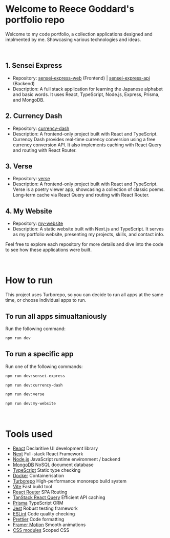 # Welcome to Reece Goddard's portfolio repo

Welcome to my code portfolio, a collection applications designed and implmented by me. Showcasing various technologies and ideas.

&nbsp;

## 1. Sensei Express

-   Repository: [sensei-express-web](https://github.com/ReeceGoddard/my-portfolio/tree/master/apps/sensei-express-web) (Frontend) | [sensei-express-api](https://github.com/ReeceGoddard/my-portfolio/tree/master/apps/sensei-express-api) (Backend)
-   Description: A full stack application for learning the Japanese alphabet and basic words. It uses React, TypeScript, Node.js, Express, Prisma, and MongoDB.

## 2. Currency Dash

-   Repository: [currency-dash](https://github.com/ReeceGoddard/my-portfolio/tree/master/apps/currency-dash)
-   Description: A frontend-only project built with React and TypeScript. Currency Dash provides real-time currency conversion using a free currency conversion API. It also implements caching with React Query and routing with React Router.

## 3. Verse

-   Repository: [verse](https://github.com/ReeceGoddard/my-portfolio/tree/master/apps/verse)
-   Description: A frontend-only project built with React and TypeScript. Verse is a poetry viewer app, showcasing a collection of classic poems. Long-term cache via React Query and routing with React Router.

## 4. My Website

-   Repository: [my-website](https://github.com/your-username/my-website)
-   Description: A static website built with Next.js and TypeScript. It serves as my portfolio website, presenting my projects, skills, and contact info.

Feel free to explore each repository for more details and dive into the code to see how these applications were built.

&nbsp;

# How to run

This project uses Turborepo, so you can decide to run all apps at the same time, or choose individual apps to run.

## To run all apps simualtaniously

Run the following command:

```sh
npm run dev
```

## To run a specific app

Run one of the following commands:

```sh
npm run dev:sensei-express
```

```sh
npm run dev:currency-dash
```

```sh
npm run dev:verse
```

```sh
npm run dev:my-website
```

&nbsp;

# Tools used

-   [React](https://react.dev/) Declaritive UI development library
-   [Next](https://nextjs.org/) Full-stack React Framework
-   [Node.js](https://nodejs.org/en) JavaScript runtime environment / backend
-   [MongoDB](https://www.mongodb.com/) NoSQL document database
-   [TypeScript](https://www.typescriptlang.org/) Static type checking
-   [Docker](https://www.docker.com/) Containerisation
-   [Turborepo](https://turbo.build/repo/) High-performance monorepo build system
-   [Vite](https://vitejs.dev/) Fast build tool
-   [React Router](https://reactrouter.com/) SPA Routing
-   [TanStack React Query](https://react-query.tanstack.com/) Efficient API caching
-   [Prisma](https://www.prisma.io/) TypeScript ORM
-   [Jest](https://jestjs.io/) Robust testing framework
-   [ESLint](https://eslint.org/) Code quality checking
-   [Prettier](https://prettier.io) Code formatting
-   [Framer Motion](https://www.framer.com/api/motion/) Smooth animations
-   [CSS modules](https://github.com/css-modules/css-modules) Scoped CSS
